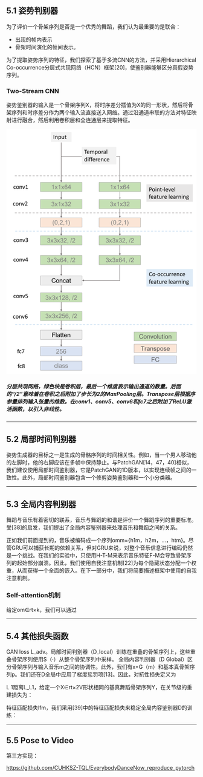 ## 5.1 姿势判别器

为了评价一个骨架序列是否是一个优秀的舞蹈，我们认为最重要的是联合：
- 出现的帧内表示
- 骨架时间演化的帧间表示。

为了提取姿势序列的特征，我们探索了基于多流CNN的方法，并采用Hierarchical Co-occurrence分层式共现网络（HCN）框架[20]，使鉴别器能够区分真假姿势序列。

### Two-Stream CNN

姿势鉴别器的输入是一个骨架序列X，将时序差分插值为X的同一形状，然后将骨架序列和时序差分作为两个输入流直接送入网络。通过沿通道串联的方法对特征映射进行融合，然后利用卷积层和全连通层来提取特征。

![img](HCN.png)

##### 分层共现网络，绿色块是卷积层，最后一个维度表示输出通道的数量。后面的“/2”意味着在卷积之后附加了步长为2的MaxPooling层。Transpose层根据序参量排列输入张量的维数。在conv1、conv5、conv6和fc7之后附加了ReLU激活函数，以引入非线性。

---

## 5.2 局部时间判别器

姿势生成器的目标之一是生成的骨骼序列的时间相关性。例如，当一个男人移动他的左脚时，他的右脚应该在多帧中保持静止。与PatchGAN[14，47，40]相似，我们建议使用局部时间鉴别器，它是PatchGAN的1D版本，以实现连续帧之间的一致性。此外，局部时间鉴别器包含一个修剪姿势鉴别器和一个小分类器。

---

## 5.3 全局内容判别器

舞蹈与音乐有着密切的联系，音乐与舞蹈的和谐是评价一个舞蹈序列的重要标准。受[38]的启发，我们提出了全局内容鉴别器来处理音乐和舞蹈之间的关系。

正如我们前面提到的，音乐被编码成一个序列omm={h1m，h2m，…，htm}。尽管GRU可以捕获长期的依赖关系，但对GRU来说，对整个音乐信息进行编码仍然是一个挑战。在我们的实验中，只使用H-T-M来表示音乐特征F-M会导致骨架序列的起始部分崩溃。因此，我们使用自我注意机制[22]为每个隐藏状态分配一个权重，从而获得一个全面的嵌入。在下一部分中，我们将简要描述框架中使用的自我注意机制。

### Self-attention机制

给定om∈rt×k，我们可以通过

---

## 5.4 其他损失函数

GAN loss L_adv。局部时间判别器（D_local）训练在重叠的骨架序列上，这些重叠骨架序列使用S（·）从整个骨架序列中采样。
全局内容判别器（D Global）区分骨架序列与输入音乐m之间的协调性。此外，我们有x=G（m）和基本真骨架序列p。我们还在D全局中应用了梯度惩罚项[13]。因此，对抗性损失定义为

L 1距离L_L1，给定一个X∈rt×2V形状相同的基真舞蹈骨架序列Y，在关节级的重建损失为：

特征匹配损失lfm，我们采用[39]中的特征匹配损失来稳定全局内容鉴别器D的训练：



---

## 5.5 Pose to Video

第三方实现：

https://github.com/CUHKSZ-TQL/EverybodyDanceNow_reproduce_pytorch